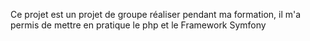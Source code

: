 Ce projet est un projet de groupe réaliser pendant ma formation, il m'a permis de mettre en pratique le php et le Framework Symfony
